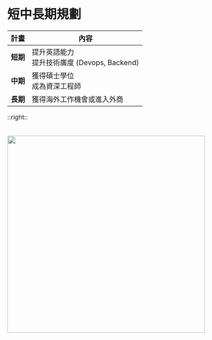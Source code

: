 # 短中長期規劃
| **計畫** | **內容** |
| --- | --- |
| **短期** | 提升英語能力<br>提升技術廣度 (Devops, Backend) |
| **中期** | 獲得碩士學位<br>成為資深工程師 |
| **長期** | 獲得海外工作機會或進入外商 |

::right::
<br />
<br />
<br />
<img src='https://www.techhub.in.th/wp-content/uploads/2023/02/shutterstock_2157023949-scaled.jpg' width='450px'/>
